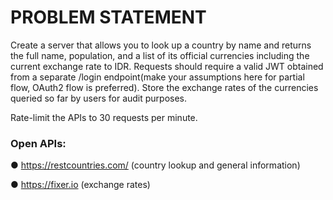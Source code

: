 # PROBLEM STATEMENT
Create a server that allows you to look up a country by name and returns the full name,
population, and a list of its official currencies including the current exchange rate to IDR.
Requests should require a valid JWT obtained from a separate /login endpoint(make your
assumptions here for partial flow, OAuth2 flow is preferred). Store the exchange rates of the
currencies queried so far by users for audit purposes.

Rate-limit the APIs to 30 requests per minute.

### Open APIs:
● https://restcountries.com/ (country lookup and general information)

● https://fixer.io (exchange rates)